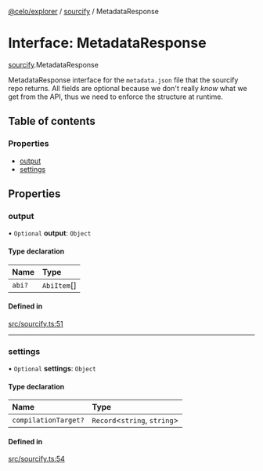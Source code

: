 [@celo/explorer](../README.md) / [sourcify](../modules/sourcify.md) / MetadataResponse

# Interface: MetadataResponse

[sourcify](../modules/sourcify.md).MetadataResponse

MetadataResponse interface for the `metadata.json` file that the sourcify repo returns.
All fields are optional because we don't really _know_ what we get from the API, thus
we need to enforce the structure at runtime.

## Table of contents

### Properties

- [output](sourcify.MetadataResponse.md#output)
- [settings](sourcify.MetadataResponse.md#settings)

## Properties

### output

• `Optional` **output**: `Object`

#### Type declaration

| Name | Type |
| :------ | :------ |
| `abi?` | `AbiItem`[] |

#### Defined in

[src/sourcify.ts:51](https://github.com/celo-org/developer-tooling/blob/master/packages/sdk/explorer/src/sourcify.ts#L51)

___

### settings

• `Optional` **settings**: `Object`

#### Type declaration

| Name | Type |
| :------ | :------ |
| `compilationTarget?` | `Record`\<`string`, `string`\> |

#### Defined in

[src/sourcify.ts:54](https://github.com/celo-org/developer-tooling/blob/master/packages/sdk/explorer/src/sourcify.ts#L54)
